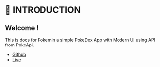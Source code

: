 # 👋 INTRODUCTION

## Welcome !

This is docs for Pokemin a simple PokeDex App with Modern UI using API from PokeApi.

* [Github](https://github.com/MhinHub/pokemin)
* [Live](https://pokemin-dex.vercel.app)

